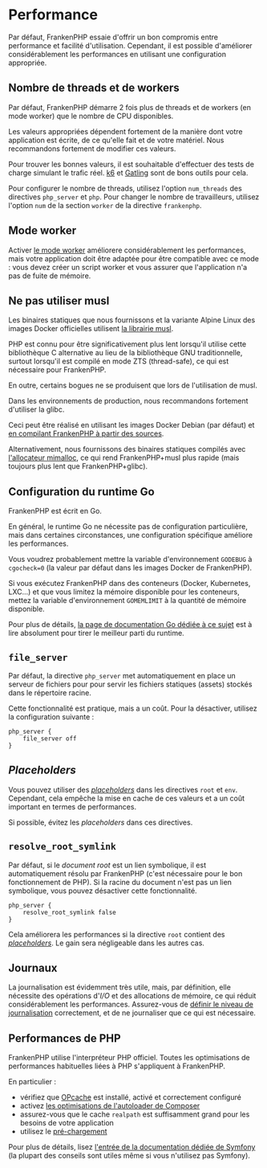 # Performance

Par défaut, FrankenPHP essaie d'offrir un bon compromis entre performance et facilité d'utilisation.
Cependant, il est possible d'améliorer considérablement les performances en utilisant une configuration appropriée.

## Nombre de threads et de workers

Par défaut, FrankenPHP démarre 2 fois plus de threads et de workers (en mode worker) que le nombre de CPU disponibles.

Les valeurs appropriées dépendent fortement de la manière dont votre application est écrite, de ce qu'elle fait et de votre matériel.
Nous recommandons fortement de modifier ces valeurs.

Pour trouver les bonnes valeurs, il est souhaitable d'effectuer des tests de charge simulant le trafic réel.
[k6](https://k6.io) et [Gatling](https://gatling.io) sont de bons outils pour cela.

Pour configurer le nombre de threads, utilisez l'option `num_threads` des directives `php_server` et `php`.
Pour changer le nombre de travailleurs, utilisez l'option `num` de la section `worker` de la directive `frankenphp`.

## Mode worker

Activer [le mode worker](worker.md) améliorere considérablement les performances,
mais votre application doit être adaptée pour être compatible avec ce mode :
vous devez créer un script worker et vous assurer que l'application n'a pas de fuite de mémoire.

## Ne pas utiliser musl

Les binaires statiques que nous fournissons et la variante Alpine Linux des images Docker officielles
utilisent [la librairie musl](https://musl.libc.org).

PHP est connu pour être significativement plus lent lorsqu'il utilise cette bibliothèque C alternative au lieu de la bibliothèque GNU traditionnelle,
surtout lorsqu'il est compilé en mode ZTS (thread-safe), ce qui est nécessaire pour FrankenPHP.

En outre, certains bogues ne se produisent que lors de l'utilisation de musl.

Dans les environnements de production, nous recommandons fortement d'utiliser la glibc.

Ceci peut être réalisé en utilisant les images Docker Debian (par défaut) et [en compilant FrankenPHP à partir des sources](compile.md).

Alternativement, nous fournissons des binaires statiques compilés avec [l'allocateur mimalloc](https://github.com/microsoft/mimalloc), ce qui rend FrankenPHP+musl plus rapide (mais toujours plus lent que FrankenPHP+glibc).

## Configuration du runtime Go

FrankenPHP est écrit en Go.

En général, le runtime Go ne nécessite pas de configuration particulière, mais dans certaines circonstances,
une configuration spécifique améliore les performances.

Vous voudrez probablement mettre la variable d'environnement `GODEBUG` à `cgocheck=0` (la valeur par défaut dans les images Docker de FrankenPHP).

Si vous exécutez FrankenPHP dans des conteneurs (Docker, Kubernetes, LXC...) et que vous limitez la mémoire disponible pour les conteneurs,
mettez la variable d'environnement `GOMEMLIMIT` à la quantité de mémoire disponible.

Pour plus de détails, [la page de documentation Go dédiée à ce sujet](https://pkg.go.dev/runtime#hdr-Environment_Variables) est à lire absolument pour tirer le meilleur parti du runtime.

## `file_server`

Par défaut, la directive `php_server` met automatiquement en place un serveur de fichiers pour
pour servir les fichiers statiques (assets) stockés dans le répertoire racine.

Cette fonctionnalité est pratique, mais a un coût.
Pour la désactiver, utilisez la configuration suivante :

```caddyfile
php_server {
    file_server off
}
```

## *Placeholders*

Vous pouvez utiliser des [*placeholders*](https://caddyserver.com/docs/conventions#placeholders) dans les directives `root` et `env`.
Cependant, cela empêche la mise en cache de ces valeurs et a un coût important en termes de performances.

Si possible, évitez les *placeholders* dans ces directives.

## `resolve_root_symlink`

Par défaut, si le *document root* est un lien symbolique, il est automatiquement résolu par FrankenPHP (c'est nécessaire pour le bon fonctionnement de PHP).
Si la racine du document n'est pas un lien symbolique, vous pouvez désactiver cette fonctionnalité.

```caddyfile
php_server {
    resolve_root_symlink false
}
```

Cela améliorera les performances si la directive `root` contient des [*placeholders*](https://caddyserver.com/docs/conventions#placeholders).
Le gain sera négligeable dans les autres cas.

## Journaux

La journalisation est évidemment très utile, mais, par définition, elle nécessite des opérations d'*I/O* et des allocations de mémoire,
ce qui réduit considérablement les performances.
Assurez-vous de [définir le niveau de journalisation](https://caddyserver.com/docs/caddyfile/options#log) correctement,
et de ne journaliser que ce qui est nécessaire.

## Performances de PHP

FrankenPHP utilise l'interpréteur PHP officiel.
Toutes les optimisations de performances habituelles liées à PHP s'appliquent à FrankenPHP.

En particulier :

* vérifiez que [OPcache](https://www.php.net/manual/en/book.opcache.php) est installé, activé et correctement configuré
* activez [les optimisations de l'autoloader de Composer](https://getcomposer.org/doc/articles/autoloader-optimization.md)
* assurez-vous que le cache `realpath` est suffisamment grand pour les besoins de votre application
* utilisez le [pré-chargement](https://www.php.net/manual/en/opcache.preloading.php)

Pour plus de détails, lisez [l'entrée de la documentation dédiée de Symfony](https://symfony.com/doc/current/performance.html)
(la plupart des conseils sont utiles même si vous n'utilisez pas Symfony).
